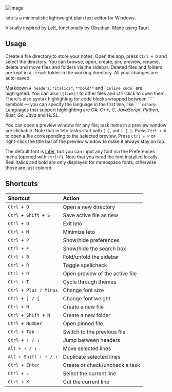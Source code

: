 ![image](https://user-images.githubusercontent.com/44412176/236444916-ca598da3-26cc-4626-9f15-d8a02ba269eb.png)

leto is a minimalistic lightweight plain text editor for Windows.

Visually inspired by [Left](https://github.com/hundredrabbits/Left), functionally by [Obsidian](https://obsidian.md). Made using [Tauri](https://github.com/tauri-apps/tauri).

## Usage

Create a file directory to store your notes. Open the app, press `Ctrl + O` and select the directory. You can browse, open, create, pin, preview, rename, delete and move files and folders via the sidebar. Deleted files and folders are kept in a `.trash` folder in the working directory. All your changes are auto-saved.

Markdown `# headers`, `*italics*`, `**bold**` and `` `inline code` `` are highlighted. You can also `[[link]]` to other files and ctrl-click to open them. There's also syntax highlighting for code blocks wrapped between `` ``` `` symbols — you can specify the language in the first line, like `` ```csharp ``. Languages that support highlighting are *C#*, *C++*, *C*, *JavaScript*, *Python*, *Rust*, *Go*, *Java* and *HLSL*.

You can open a preview window for any file; task items in a preview window are clickable. Note that in leto tasks start with `[ ]`, not `- [ ]`. Press `Ctrl + O` to open a file corresponding to the selected preview. Press `Ctrl + P` or right-click the title bar of the preview window to make it always stay on top.

The default font is [Inter](https://github.com/rsms/inter), but you can input any font via the Preferences menu (opened with `Ctrl+P`). Note that you need the font installed locally. Real italics and bold are only displayed for monospace fonts; otherwise those are just colored.

## Shortcuts

Shortcut | Action
:-|:-
`Ctrl + O` | Open a new directory
`Ctrl + Shift + S` | Save active file as new
`Ctrl + Q` | Exit leto
`Ctrl + M` | Minimize leto
`Ctrl + P` | Show/hide preferences
`Ctrl + F` | Show/hide the search box
`Ctrl + B` | Fold/unfold the sidebar
`Ctrl + R` | Toggle spellcheck
`Ctrl + D` | Open preview of the active file
`Ctrl + T` | Cycle through themes
`Ctrl + Plus / Minus` | Change font size
`Ctrl + ] / [` | Change font weight
`Ctrl + N` | Create a new file
`Ctrl + Shift + N` | Create a new folder
`Ctrl + Number` | Open pinned file
`Ctrl + Tab` | Switch to the previous file
`Ctrl + ↑ / ↓` | Jump between headers
`Alt + ↑ / ↓` | Move selected lines
`Alt + Shift + ↑ / ↓` | Duplicate selected lines
`Ctrl + Enter` | Create or check/uncheck a task
`Ctrl + L` | Select the current line
`Ctrl + X` | Cut the current line
